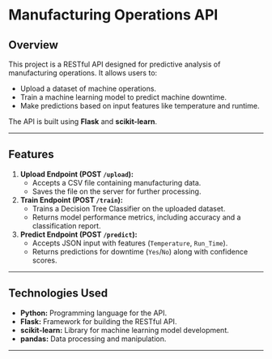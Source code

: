 # Manufacturing Operations API

## Overview
This project is a RESTful API designed for predictive analysis of manufacturing operations. It allows users to:
- Upload a dataset of machine operations.
- Train a machine learning model to predict machine downtime.
- Make predictions based on input features like temperature and runtime.

The API is built using **Flask** and **scikit-learn**.

---

## Features
1. **Upload Endpoint (POST `/upload`):**
   - Accepts a CSV file containing manufacturing data.
   - Saves the file on the server for further processing.
2. **Train Endpoint (POST `/train`):**
   - Trains a Decision Tree Classifier on the uploaded dataset.
   - Returns model performance metrics, including accuracy and a classification report.
3. **Predict Endpoint (POST `/predict`):**
   - Accepts JSON input with features (`Temperature`, `Run_Time`).
   - Returns predictions for downtime (`Yes`/`No`) along with confidence scores.

---

## Technologies Used
- **Python:** Programming language for the API.
- **Flask:** Framework for building the RESTful API.
- **scikit-learn:** Library for machine learning model development.
- **pandas:** Data processing and manipulation.

---
